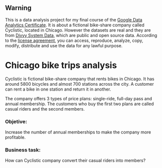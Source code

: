 ## Warning
This is a data analysis project for my final course of the [Google Data Analytics Certificate](https://www.coursera.org/professional-certificates/google-data-analytics?utm_source=google&utm_medium=institutions&utm_campaign=gwgsite&_ga=2.191050733.655542039.1650404278-1496534525.1650404278). It is about a fictional bike-share company called Cyclistic, located in Chicago. However the datasets are real and they are from [Divvy System Data](https://ride.divvybikes.com/system-data), which are public and open source data. According to the [license agreement](https://ride.divvybikes.com/data-license-agreement), you can access, reproduce, analyze, copy, modify, distribute and use the data for any lawful purpose.

#  Chicago bike trips analysis
Cyclistic is fictional bike-share company that rents bikes in Chicago. It has around 5800 bicycles and almost 700 stations across the city. A customer can rent a bike in one station and return it in another.

The company offers 3 types of price plans: single-ride, full-day pass and annual membership. The customers who buy the first two plans are called casual riders and the second members.

### Objetive:
Increase the number of annual memberships to make the company more profitable.

### Business task:
How can Cyclistic company convert their casual riders into members?
